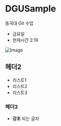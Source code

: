 # DGUSample
동국대 Git 수업
- 금요일
- 현재시간 2:19


![Image](https://upload.wikimedia.org/wikipedia/commons/thumb/4/48/Markdown-mark.svg/64px-Markdown-mark.svg.png)

## 헤더2
- 리스트1
- 리스트2
- 리스트3

### 헤더3
- __강조__ 되는 글자

